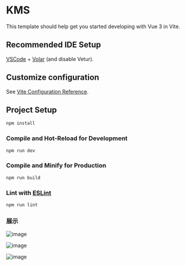 # KMS

This template should help get you started developing with Vue 3 in Vite.

## Recommended IDE Setup

[VSCode](https://code.visualstudio.com/) + [Volar](https://marketplace.visualstudio.com/items?itemName=Vue.volar) (and disable Vetur).

## Customize configuration

See [Vite Configuration Reference](https://vitejs.dev/config/).

## Project Setup

```sh
npm install
```

### Compile and Hot-Reload for Development

```sh
npm run dev
```

### Compile and Minify for Production

```sh
npm run build
```

### Lint with [ESLint](https://eslint.org/)

```sh
npm run lint
```

### 展示

![image](https://github.com/lefty1717/Vue-KMS/assets/84022803/09986ec1-6c0d-4955-9266-42b05d04d306)

![image](https://github.com/lefty1717/Vue-KMS/assets/84022803/4164c138-90cd-4e0d-8131-0d28aa9b19b1)

![image](https://github.com/lefty1717/Vue-KMS/assets/84022803/3e76e329-9b3b-4934-b97a-1498ccd81e69)
